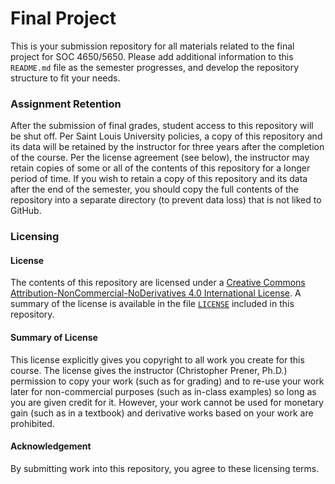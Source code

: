 # Final Project

This is your submission repository for all materials related to the final project for SOC 4650/5650. Please add additional information to this `README.md` file as the semester progresses, and develop the repository structure to fit your needs.

### Assignment Retention
After the submission of final grades, student access to this repository will be shut off. Per Saint Louis University policies, a copy of this repository and its data will be retained by the instructor for three years after the completion of the course. Per the license agreement (see below), the instructor may retain copies of some or all of the contents of this repository for a longer period of time. If you wish to retain a copy of this repository and its data after the end of the semester, you should copy the full contents of the repository into a separate directory (to prevent data loss) that is not liked to GitHub.

### Licensing
#### License
The contents of this repository are licensed under a [Creative Commons Attribution-NonCommercial-NoDerivatives 4.0 International License](https://creativecommons.org/licenses/by-nc-nd/4.0/). A summary of the license is available in the file [`LICENSE`](LICENSE) included in this repository.

#### Summary of License
This license explicitly gives you copyright to all work you create for this course. The license gives the instructor (Christopher Prener, Ph.D.)  permission to copy your work (such as for grading) and to re-use your work later for non-commercial purposes (such as in-class examples) so long as you are given credit for it. However, your work cannot be used for monetary gain (such as in a textbook) and derivative works based on your work are prohibited.

#### Acknowledgement
By submitting work into this repository, you agree to these licensing terms.
